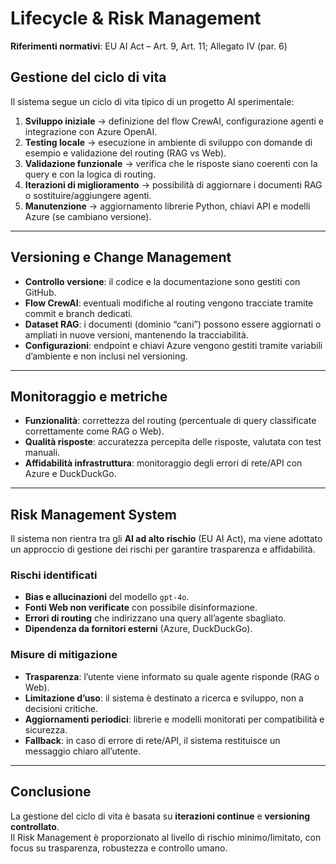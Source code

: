 # Lifecycle & Risk Management

**Riferimenti normativi**: EU AI Act – Art. 9, Art. 11; Allegato IV (par. 6)

## Gestione del ciclo di vita
Il sistema segue un ciclo di vita tipico di un progetto AI sperimentale:
1. **Sviluppo iniziale** → definizione del flow CrewAI, configurazione agenti e integrazione con Azure OpenAI.  
2. **Testing locale** → esecuzione in ambiente di sviluppo con domande di esempio e validazione del routing (RAG vs Web).  
3. **Validazione funzionale** → verifica che le risposte siano coerenti con la query e con la logica di routing.  
4. **Iterazioni di miglioramento** → possibilità di aggiornare i documenti RAG o sostituire/aggiungere agenti.  
5. **Manutenzione** → aggiornamento librerie Python, chiavi API e modelli Azure (se cambiano versione).  

---

## Versioning e Change Management
- **Controllo versione**: il codice e la documentazione sono gestiti con GitHub.  
- **Flow CrewAI**: eventuali modifiche al routing vengono tracciate tramite commit e branch dedicati.  
- **Dataset RAG**: i documenti (dominio “cani”) possono essere aggiornati o ampliati in nuove versioni, mantenendo la tracciabilità.  
- **Configurazioni**: endpoint e chiavi Azure vengono gestiti tramite variabili d’ambiente e non inclusi nel versioning.  

---

## Monitoraggio e metriche
- **Funzionalità**: correttezza del routing (percentuale di query classificate correttamente come RAG o Web).  
- **Qualità risposte**: accuratezza percepita delle risposte, valutata con test manuali.  
- **Affidabilità infrastruttura**: monitoraggio degli errori di rete/API con Azure e DuckDuckGo.  

---

## Risk Management System
Il sistema non rientra tra gli **AI ad alto rischio** (EU AI Act), ma viene adottato un approccio di gestione dei rischi per garantire trasparenza e affidabilità.  

### Rischi identificati
- **Bias e allucinazioni** del modello `gpt-4o`.  
- **Fonti Web non verificate** con possibile disinformazione.  
- **Errori di routing** che indirizzano una query all’agente sbagliato.  
- **Dipendenza da fornitori esterni** (Azure, DuckDuckGo).  

### Misure di mitigazione
- **Trasparenza**: l’utente viene informato su quale agente risponde (RAG o Web).  
- **Limitazione d’uso**: il sistema è destinato a ricerca e sviluppo, non a decisioni critiche.  
- **Aggiornamenti periodici**: librerie e modelli monitorati per compatibilità e sicurezza.  
- **Fallback**: in caso di errore di rete/API, il sistema restituisce un messaggio chiaro all’utente.  

---

## Conclusione
La gestione del ciclo di vita è basata su **iterazioni continue** e **versioning controllato**.  
Il Risk Management è proporzionato al livello di rischio minimo/limitato, con focus su trasparenza, robustezza e controllo umano.
